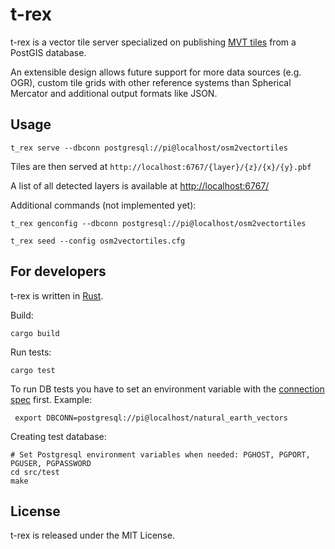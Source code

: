 t-rex
=====

t-rex is a vector tile server specialized on publishing [MVT tiles](https://github.com/mapbox/vector-tile-spec/tree/master/2.1)
from a PostGIS database.

An extensible design allows future support for more data sources (e.g. OGR), custom tile
grids with other reference systems than Spherical Mercator and additional output formats like
JSON.

Usage
-----

    t_rex serve --dbconn postgresql://pi@localhost/osm2vectortiles

Tiles are then served at `http://localhost:6767/{layer}/{z}/{x}/{y}.pbf`

A list of all detected layers is available at [http://localhost:6767/](http://localhost:6767/)

Additional commands (not implemented yet):

    t_rex genconfig --dbconn postgresql://pi@localhost/osm2vectortiles

    t_rex seed --config osm2vectortiles.cfg


For developers
--------------

t-rex is written in [Rust](https://www.rust-lang.org/).

Build:

    cargo build

Run tests:

    cargo test

To run DB tests you have to set an environment variable with the [connection spec](https://github.com/sfackler/rust-postgres#connecting) first. Example:

     export DBCONN=postgresql://pi@localhost/natural_earth_vectors

Creating test database:

    # Set Postgresql environment variables when needed: PGHOST, PGPORT, PGUSER, PGPASSWORD
    cd src/test
    make


License
-------

t-rex is released under the MIT License.
